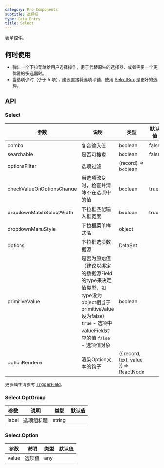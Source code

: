 ```yaml
---
category: Pro Components
subtitle: 选择框
type: Data Entry
title: Select
---
```


表单控件。

## 何时使用

- 弹出一个下拉菜单给用户选择操作，用于代替原生的选择器，或者需要一个更优雅的多选器时。
- 当选项少时（少于 5 项），建议直接将选项平铺，使用 [SelectBox](/components-pro/select-box) 是更好的选择。


## API

### Select

| 参数      | 说明                                     | 类型        |默认值 |
|-----------|------------------------------------------|------------|--------|
| combo | 复合输入值 | boolean | false |
| searchable | 是否可搜索 | boolean | false |
| optionsFilter | 选项过滤 | (record) => boolean  |  |
| checkValueOnOptionsChange | 当选项改变时，检查并清除不在选项中的值 | boolean  | true |
| dropdownMatchSelectWidth | 下拉框匹配输入框宽度 | boolean  | true |
| dropdownMenuStyle | 下拉框菜单样式名 | object  |  |
| options | 下拉框选项数据源 | DataSet  |  |
| primitiveValue | 是否为原始值（建议以绑定的数据源Field的type来决定值类型，如type设为object相当于primitiveValue设为false）`true` - 选项中valueField对应的值 `false` - 选项值对象 | boolean  |  |
| optionRenderer | 渲染Option文本的钩子 | ({ record, text, value }) => ReactNode |  |

更多属性请参考 [TriggerField](/components-pro/trigger-field/#TriggerField)。

### Select.OptGroup 

| 参数      | 说明                                     | 类型        |默认值 |
|-----------|------------------------------------------|------------|--------|
| label | 选项组标题 | string |  |

### Select.Option

| 参数      | 说明                                     | 类型        |默认值 |
|-----------|------------------------------------------|------------|--------|
| value | 选项值 | any |  |

<style>
.code-box-demo .c7n-pro-select-wrapper {
  margin-bottom: .1rem;
}
</style>
